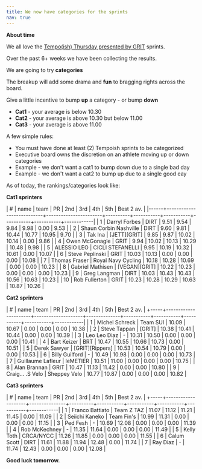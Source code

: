 ```yaml
---
title: We now have categories for the sprints
nav: true
---
```


**About time**

We all love the [Tempo(ish) Thursday presented by GRIT](https://zwiftpower.com/events.php?zid=1500754) sprints.

Over the past 6+ weeks we have been collecting the results.

We are going to try **categories**

The breakup will add some drama and **fun** to bragging rights across the board.

Give a little incentive to bump **up** a category - or bump **down**

- **Cat1** - your average is below 10.30
- **Cat2** - your average is above 10.30 but below 11.00
- **Cat3** - your average is above 11.00

A few simple rules:

- You must have done at least (2) Tempoish sprints to be categorized
- Executive board owns the discretion on an athlete moving up or down categories
- Example - we don't want a cat1 to bump down due to a single bad day
- Example - we don't want a cat2 to bump up due to a single good eay

As of today, the rankings/categories look like:

**Cat1 sprinters**

| #    | name                      | team                  | PR       | 2nd       | 3rd       | 4th       | 5th       | Best 2 av. |
|------+---------------------------+-----------------------+----------+-----------+-----------+-----------+-----------+------------|
| 1    | Darryl Forbes             | DIRT                  | 9.51     | 9.54      | 9.84      | 9.98      | 0.00      | 9.53      |
| 2    | Shaun Corbin Nashville    | DIRT                  | 9.60     | 9.81      | 10.44     | 10.77     | 10.95     | 9.70      |
| 3    | Tak Ina                   | [JETT][GRIT]          | 9.85     | 9.87      | 10.02     | 10.14     | 0.00      | 9.86      |
| 4    | Owen McGonagle            | GRIT                  | 9.94     | 10.02     | 10.13     | 10.29     | 10.48     | 9.98      |
| 5    | ALESSIO LEO               | CICLI STEFANELLI      | 9.95     | 10.19     | 10.32     | 10.61     | 0.00      | 10.07     |
| 6    | Steve Peplinski           | GRIT                  | 10.03    | 10.13     | 0.00      | 0.00      | 0.00      | 10.08     |
| 7    | Thomas Fraser             | Royal Navy Cycling    | 10.18    | 10.28     | 10.69     | 0.00      | 0.00      | 10.23     |
| 8    | Gabriel Mathisen          | [VEGAN][GRIT]         | 10.22    | 10.23     | 0.00      | 0.00      | 0.00      | 10.23     |
| 9    | Greg Langman              | DIRT                  | 10.03    | 10.43     | 10.43     | 10.56     | 10.63     | 10.23     |
| 10   | Rob Fullerton             | GRIT                  | 10.23    | 10.28     | 10.29     | 10.63     | 10.87     | 10.26     |


**Cat2 sprinters**

| #   | name                 | team               | PR           | 2nd       | 3rd       | 4th       | 5th       | Best 2 av. |
+-----+----------------------+--------------------+--------------+-----------+-----------+-----------+-----------+------------|
| 1   | Michel Schreck       | Team SUI           | 10.09        | 10.67     | 0.00      | 0.00      | 0.00      | 10.38     |
| 2   | Steve Tappan         | [GRIT]             | 10.38        | 10.41     | 10.44     | 0.00      | 0.00      | 10.39     |
| 3   | Leo Leo Diaz         | -                  | 10.31        | 10.50     | 0.00      | 0.00      | 0.00      | 10.41     |
| 4   | Bart Keizer          | BRT                | 10.47        | 10.55     | 10.66     | 10.73     | 0.00      | 10.51     |
| 5   | Derek Sawyer         | [GRIT][Rippers]    | 10.53        | 10.54     | 10.79     | 0.00      | 0.00      | 10.53     |
| 6   | Billy Guilford       | -                  | 10.49        | 10.98     | 0.00      | 0.00      | 0.00      | 10.73     |
| 7   | Guillaume Lafleur    | leMETIER           | 10.51        | 11.00     | 0.00      | 0.00      | 0.00      | 10.75     |
| 8   | Alan Brannan         | GRIT               | 10.47        | 11.13     | 11.42     | 0.00      | 0.00      | 10.80     |
| 9   | Craig... .S Velo     | Sheppey Velo       | 10.77        | 10.87     | 0.00      | 0.00      | 0.00      | 10.82     |


**Cat3 sprinters**

| #   | name               | team          | PR       | 2nd       | 3rd       | 4th       | 5th       | Best 2 av. |
+-----+--------------------+---------------+----------+-----------+-----------+-----------+-----------+------------|
| 1   | Franco Battiato    | Team Z TAZ    | 11.07    | 11.12     | 11.21     | 11.45     | 0.00      | 11.09     |
| 2   | Seiichi Kaneko     | Team Fin's    | 10.99    | 11.31     | 0.00      | 0.00      | 0.00      | 11.15     |
| 3   | Ped Fesh           | -             | 10.69    | 12.08     | 0.00      | 0.00      | 0.00      | 11.39     |
| 4   | Rob McKechney      | -             | 11.35    | 11.64     | 0.00      | 0.00      | 0.00      | 11.49     |
| 5   | Kelly Toth         | CRCA/NYCC     | 11.26    | 11.85     | 0.00      | 0.00      | 0.00      | 11.55     |
| 6   | Calum Scott        | DIRT          | 11.61    | 11.88     | 11.94     | 12.48     | 0.00      | 11.74     |
| 7   | Ray Diaz           | -             | 11.74    | 12.43     | 0.00      | 0.00      | 0.00      | 12.08     |


**Good luck tomorrow.**

